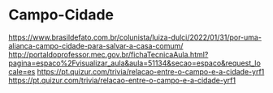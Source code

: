 # Campo-Cidade
https://www.brasildefato.com.br/colunista/luiza-dulci/2022/01/31/por-uma-alianca-campo-cidade-para-salvar-a-casa-comum/
http://portaldoprofessor.mec.gov.br/fichaTecnicaAula.html?pagina=espaco%2Fvisualizar_aula&aula=51134&secao=espaco&request_locale=es
https://pt.quizur.com/trivia/relacao-entre-o-campo-e-a-cidade-yrf1
https://pt.quizur.com/trivia/relacao-entre-o-campo-e-a-cidade-yrf1
